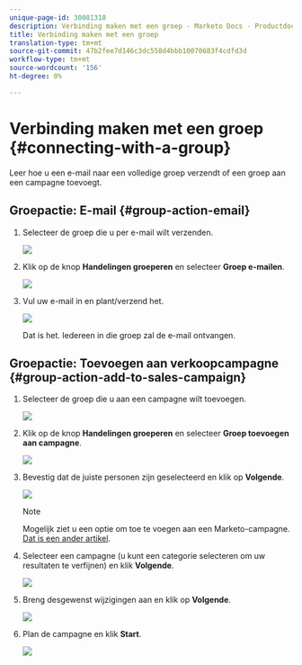 ```yaml
---
unique-page-id: 30081318
description: Verbinding maken met een groep - Marketo Docs - Productdocumentatie
title: Verbinding maken met een groep
translation-type: tm+mt
source-git-commit: 47b2fee7d146c3dc558d4bbb10070683f4cdfd3d
workflow-type: tm+mt
source-wordcount: '156'
ht-degree: 0%

---
```



# Verbinding maken met een groep {#connecting-with-a-group}

Leer hoe u een e-mail naar een volledige groep verzendt of een groep aan een campagne toevoegt.

## Groepactie: E-mail {#group-action-email}

1. Selecteer de groep die u per e-mail wilt verzenden.

   ![](assets/one-6.png)

1. Klik op de knop **Handelingen groeperen** en selecteer **Groep e-mailen**.

   ![](assets/two-5.png)

1. Vul uw e-mail in en plant/verzend het.

   ![](assets/three-4.png)

   Dat is het. Iedereen in die groep zal de e-mail ontvangen.

## Groepactie: Toevoegen aan verkoopcampagne {#group-action-add-to-sales-campaign}

1. Selecteer de groep die u aan een campagne wilt toevoegen.

   ![](assets/one-6.png)

1. Klik op de knop **Handelingen groeperen** en selecteer **Groep toevoegen aan campagne**.

   ![](assets/four-4.png)

1. Bevestig dat de juiste personen zijn geselecteerd en klik op **Volgende**.

   ![](assets/six-1.png)

   >[!NOTE]
   >
   >Mogelijk ziet u een optie om toe te voegen aan een Marketo-campagne. [Dat is een ander artikel](http://docs.marketo.com/x/CwDh).

1. Selecteer een campagne (u kunt een categorie selecteren om uw resultaten te verfijnen) en klik **Volgende**.

   ![](assets/seven-1.png)

1. Breng desgewenst wijzigingen aan en klik op **Volgende**.

   ![](assets/eight-1.png)

1. Plan de campagne en klik **Start**.

   ![](assets/nine-1.png)

